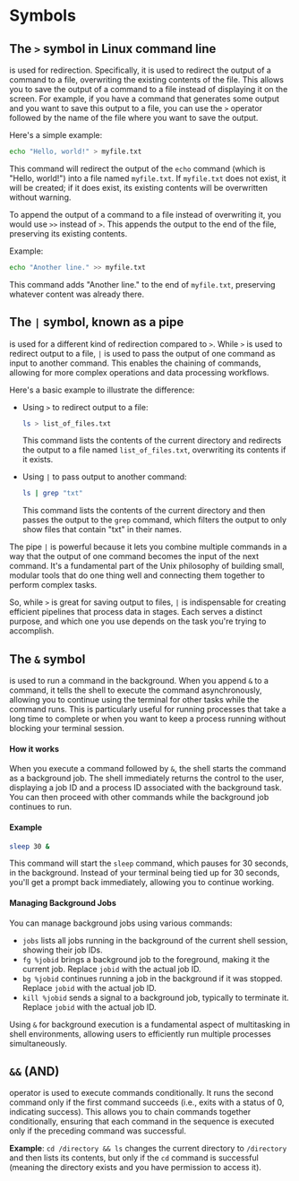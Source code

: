 # Symbols

## The `>` symbol in Linux command line&#x20;

is used for redirection. Specifically, it is used to redirect the output of a command to a file, overwriting the existing contents of the file. This allows you to save the output of a command to a file instead of displaying it on the screen. For example, if you have a command that generates some output and you want to save this output to a file, you can use the `>` operator followed by the name of the file where you want to save the output.

Here's a simple example:

```bash
echo "Hello, world!" > myfile.txt
```

This command will redirect the output of the `echo` command (which is "Hello, world!") into a file named `myfile.txt`. If `myfile.txt` does not exist, it will be created; if it does exist, its existing contents will be overwritten without warning.

To append the output of a command to a file instead of overwriting it, you would use `>>` instead of `>`. This appends the output to the end of the file, preserving its existing contents.

Example:

```bash
echo "Another line." >> myfile.txt
```

This command adds "Another line." to the end of `myfile.txt`, preserving whatever content was already there.



## The `|` symbol, known as a pipe

is used for a different kind of redirection compared to `>`. While `>` is used to redirect output to a file, `|` is used to pass the output of one command as input to another command. This enables the chaining of commands, allowing for more complex operations and data processing workflows.

Here's a basic example to illustrate the difference:

*   Using `>` to redirect output to a file:

    ```bash
    ls > list_of_files.txt
    ```

    This command lists the contents of the current directory and redirects the output to a file named `list_of_files.txt`, overwriting its contents if it exists.
*   Using `|` to pass output to another command:

    ```bash
    ls | grep "txt"
    ```

    This command lists the contents of the current directory and then passes the output to the `grep` command, which filters the output to only show files that contain "txt" in their names.

The pipe `|` is powerful because it lets you combine multiple commands in a way that the output of one command becomes the input of the next command. It's a fundamental part of the Unix philosophy of building small, modular tools that do one thing well and connecting them together to perform complex tasks.

So, while `>` is great for saving output to files, `|` is indispensable for creating efficient pipelines that process data in stages. Each serves a distinct purpose, and which one you use depends on the task you're trying to accomplish.



## The `&` symbol

&#x20;is used to run a command in the background. When you append `&` to a command, it tells the shell to execute the command asynchronously, allowing you to continue using the terminal for other tasks while the command runs. This is particularly useful for running processes that take a long time to complete or when you want to keep a process running without blocking your terminal session.

#### How it works

When you execute a command followed by `&`, the shell starts the command as a background job. The shell immediately returns the control to the user, displaying a job ID and a process ID associated with the background task. You can then proceed with other commands while the background job continues to run.

#### Example

```bash
sleep 30 &
```

This command will start the `sleep` command, which pauses for 30 seconds, in the background. Instead of your terminal being tied up for 30 seconds, you'll get a prompt back immediately, allowing you to continue working.

#### Managing Background Jobs

You can manage background jobs using various commands:

* `jobs` lists all jobs running in the background of the current shell session, showing their job IDs.
* `fg %jobid` brings a background job to the foreground, making it the current job. Replace `jobid` with the actual job ID.
* `bg %jobid` continues running a job in the background if it was stopped. Replace `jobid` with the actual job ID.
* `kill %jobid` sends a signal to a background job, typically to terminate it. Replace `jobid` with the actual job ID.

Using `&` for background execution is a fundamental aspect of multitasking in shell environments, allowing users to efficiently run multiple processes simultaneously.

## `&&` (AND)

operator is used to execute commands conditionally. It runs the second command only if the first command succeeds (i.e., exits with a status of 0, indicating success). This allows you to chain commands together conditionally, ensuring that each command in the sequence is executed only if the preceding command was successful.

**Example**: `cd /directory && ls` changes the current directory to `/directory` and then lists its contents, but only if the `cd` command is successful (meaning the directory exists and you have permission to access it).
